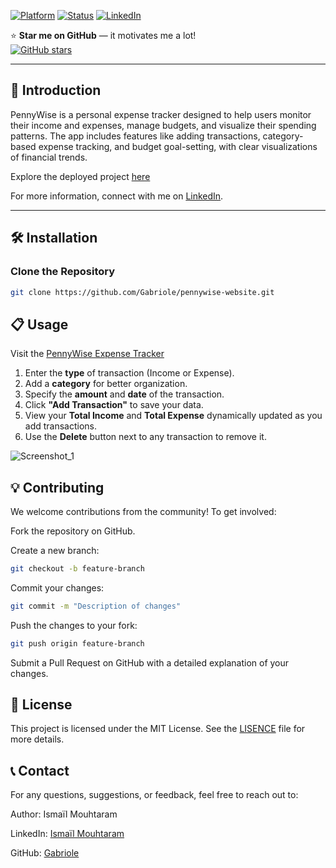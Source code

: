 <a name="top"></a>
[![Platform](https://img.shields.io/badge/platform-Windows%2C%20Linux%2C%20macOS-green.svg)](https://gabriole.github.io/pennywise-website/)
[![Status](https://img.shields.io/badge/status-active-brightgreen.svg)](https://gabriole.github.io/pennywise-website/)
[![LinkedIn](https://img.shields.io/badge/linkedin-Ismaïl%20Mouhtaram-blue)](https://www.linkedin.com/in/ismaïl-mouhtaram-02930228a/)

⭐ **Star me on GitHub** — it motivates me a lot!  
[![GitHub stars](https://img.shields.io/github/stars/Gabriole/pennywise-website)](https://github.com/Gabriole/pennywise-website)

---

## 🚀 Introduction

PennyWise is a personal expense tracker designed to help users monitor their income and expenses, manage budgets, and visualize their spending patterns. The app includes features like adding transactions, category-based expense tracking, and budget goal-setting, with clear visualizations of financial trends.

Explore the deployed project [here](https://gabriole.github.io/pennywise-website/)

For more information, connect with me on [LinkedIn](https://www.linkedin.com/in/ismaïl-mouhtaram-02930228a/).

---

## 🛠️ Installation

### Clone the Repository

```bash
git clone https://github.com/Gabriole/pennywise-website.git
```

## 📋 Usage

Visit the [PennyWise Expense Tracker](https://gabriole.github.io/pennywise-website/)

1. Enter the **type** of transaction (Income or Expense).
2. Add a **category** for better organization.
3. Specify the **amount** and **date** of the transaction.
4. Click **"Add Transaction"** to save your data.
5. View your **Total Income** and **Total Expense** dynamically updated as you add transactions.
6. Use the **Delete** button next to any transaction to remove it.


![Screenshot_1](https://github.com/user-attachments/assets/c3e31b78-5f37-4366-8e5b-9c1160284dd9)


## 💡 Contributing

We welcome contributions from the community! To get involved:

Fork the repository on GitHub.

Create a new branch:

```bash
git checkout -b feature-branch
```

Commit your changes:

```bash
git commit -m "Description of changes"
```

Push the changes to your fork:

```bash
git push origin feature-branch
```

Submit a Pull Request on GitHub with a detailed explanation of your changes.

## 🔗 License

This project is licensed under the MIT License. See the [LISENCE](https://github.com/Gabriole/pennywise-website/blob/main/LICENSE) file for more details.

## 📞 Contact

For any questions, suggestions, or feedback, feel free to reach out to:

Author: Ismaïl Mouhtaram

LinkedIn: [Ismaïl Mouhtaram](https://www.linkedin.com/in/ismaïl-mouhtaram-02930228a/)


GitHub: [Gabriole](https://github.com/Gabriole)





























